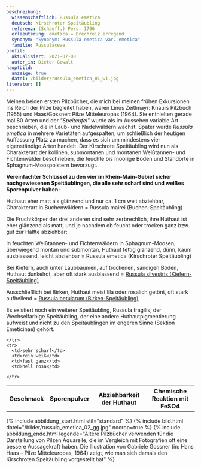 ```yaml
---
beschreibung:
  wissenschaftlich: Russula emetica
  deutsch: Kirschroter Speitäubling
  referenz: (Schaeff.) Pers. 1796
  erlaeuterung: emetica = Brechreiz erregend
  synonym: "Synonym: Russula emetica var. emetica"
  familie: Russulaceae
profil:
  aktualisiert: 2021-07-08
  autor_in: Dieter Gewalt
hauptbild:
  anzeige: true
  datei: /bilder/russula_emetica_01_wi.jpg
literatur: []
---
```

Meinen beiden ersten Pilzbücher, die mich bei meinen frühen Exkursionen ins Reich der Pilze begleitet haben, waren Linus Zeitlmayr: Knaurs Pilzbuch (1955) und Haas/Gossner: Pilze Mitteleuropas (1964). Sie enthielten gerade mal 80 Arten und der *"Speiteufel"* wurde als im Aussehen variable Art beschrieben, die in Laub- und Nadelwäldern wächst. Später wurde *Russula emetica* in mehrere Varietäten aufgespalten, um schließlich der heutigen Auffassung Platz zu machen, dass es sich um mindestens vier eigenständige Arten handelt. Der Kirschrote Speitäubling wird nun als Charakterart der kollinen, submontanen und montanen Weißtannen- und Fichtenwälder beschrieben, die feuchte bis moorige Böden und Standorte in Sphagnum-Moospolstern bevorzugt. 

**Vereinfachter Schlüssel zu den vier im Rhein-Main-Gebiet sicher nachgewiesenen Speitäublingen, die alle sehr scharf sind und weißes Sporenpulver haben:**

Huthaut eher matt als glänzend und nur ca. 1 cm weit abziehbar, Charakterart in Buchenwäldern = Russula mairei (Buchen-Speitäubling)

Die Fruchtkörper der drei anderen sind sehr zerbrechlich, ihre Huthaut ist eher glänzend als matt, und je nachdem ob feucht oder trocken ganz bzw. gut zur Hälfte abziehbar:

In feuchten Weißtannen- und Fichtenwäldern in Sphagnum-Moosen, überwiegend montan und submontan, Huthaut fettig glänzend, dünn, kaum ausblassend, leicht abziehbar  =  Russula emetica (Kirschroter Speitäubling)

Bei Kiefern, auch unter Laubbäumen, auf trockenen, sandigen Böden, Huthaut dunkelrot, aber oft stark ausblassend  =  [Russula silvestris (Kiefern-Speitäubling)](/pilze/russula-silvestris-kiefern-speitäubling)

Ausschließlich bei Birken, Huthaut meist lila oder rosalich getönt, oft stark aufhellend  =  [Russula betularum (Birken-Speitäubling)](/pilze/russula-betularum-birken-speitäubling) 

Es existiert noch ein weiterer Speitäubling, Russula fragilis, der Wechselfarbige Speitäubling, der eine andere Huthautpigmentierung aufweist und nicht zu den Speitäublingen im engeren Sinne (Sektion Emeticinae) gehört.

<div class="table-responsive">
  <table class="table taeubling">
    <tr>
      <th rowspan="2">Geschmack</th>
      <th rowspan="2">Sporenpulver</th>
      <th rowspan="2">Abziehbarkeit der Huthaut</th>
      <th colspan="3" class="text-center">Chemische Reaktion mit FeSO4</th>
    </tr>
    <tr>
      
      
    </tr>
    <tr>
      <td>sehr scharf</td>
      <td>rein weiß</td>
      <td>fast ganz</td>
      <td>hell rosa</td>
       
    </tr>
  </table>
</div>

{% include abbildung_start.html stil="standard" %}
{% include bild.html datei="/bilder/russula_emetica_02_gg.jpg" nocrop=true %}
{% include abbildung_ende.html legende="Ältere Pilzbücher verwenden für die Darstellung von Pilzen Aquarelle, die im Vergleich mit Fotografien oft eine bessere Aussagekraft haben. Die Illustration von Gabriele Gossner (in: Hans Haas – Pilze Mitteleuropas, 1964) zeigt, wie man sich damals den Kirschroten Speitäubling vorgestellt hat" %}